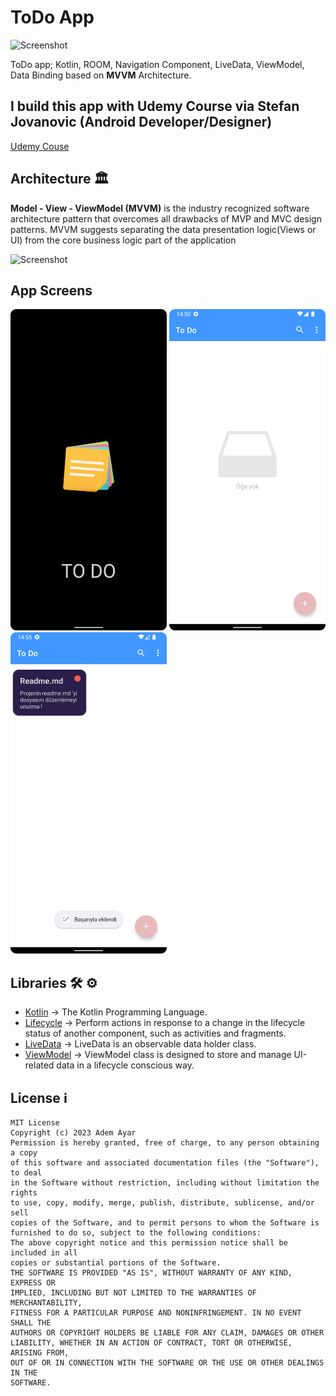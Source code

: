 # ToDo App

![Screenshot](https://developer.android.com/static/courses/images/android-for-developers.svg)

ToDo app; Kotlin, ROOM, Navigation Component, LiveData, ViewModel, Data Binding based on **MVVM** Architecture.

## I build this app with Udemy Course via Stefan Jovanovic (Android Developer/Designer)
[Udemy Couse](https://www.udemy.com/share/103kWS3@mWsSfuNzVQRMe9yLMkJ2OjeCGvU2uW9hMhh51_AjNpwVEMdJYr1O7xXf63OVEzI5/)

## Architecture 🏛

**Model - View - ViewModel (MVVM)** is the industry recognized software architecture pattern that overcomes all drawbacks of MVP and MVC design patterns. MVVM suggests separating the data presentation logic(Views or UI) from the core business logic part of the application

![Screenshot](https://androidwave.com/wp-content/uploads/2019/05/mvvm-architecture-app-in-android.png)

## App Screens

<img src="https://github.com/AAyar94/ToDo/blob/main/screenshots/screenshot_01.png" width="250" /> <img src="https://github.com/AAyar94/ToDo/blob/main/screenshots/screenshot_02.png" width="250" /> <img src="https://github.com/AAyar94/ToDo/blob/main/screenshots/screenshot_03.png" width="250" />

## Libraries 🛠 ⚙️
- [Kotlin](https://github.com/JetBrains/kotlin) -> The Kotlin Programming Language.
- [Lifecycle](https://developer.android.com/jetpack/androidx/releases/lifecycle) -> Perform actions in response to a change in the lifecycle status of another component, such as activities and fragments.
- [LiveData](https://developer.android.com/topic/libraries/architecture/livedata) -> LiveData is an observable data holder class.
- [ViewModel](https://developer.android.com/topic/libraries/architecture/viewmodel) -> ViewModel class is designed to store and manage UI-related data in a lifecycle conscious way.



## License ℹ️
```
MIT License
Copyright (c) 2023 Adem Ayar
Permission is hereby granted, free of charge, to any person obtaining a copy
of this software and associated documentation files (the "Software"), to deal
in the Software without restriction, including without limitation the rights
to use, copy, modify, merge, publish, distribute, sublicense, and/or sell
copies of the Software, and to permit persons to whom the Software is
furnished to do so, subject to the following conditions:
The above copyright notice and this permission notice shall be included in all
copies or substantial portions of the Software.
THE SOFTWARE IS PROVIDED "AS IS", WITHOUT WARRANTY OF ANY KIND, EXPRESS OR
IMPLIED, INCLUDING BUT NOT LIMITED TO THE WARRANTIES OF MERCHANTABILITY,
FITNESS FOR A PARTICULAR PURPOSE AND NONINFRINGEMENT. IN NO EVENT SHALL THE
AUTHORS OR COPYRIGHT HOLDERS BE LIABLE FOR ANY CLAIM, DAMAGES OR OTHER
LIABILITY, WHETHER IN AN ACTION OF CONTRACT, TORT OR OTHERWISE, ARISING FROM,
OUT OF OR IN CONNECTION WITH THE SOFTWARE OR THE USE OR OTHER DEALINGS IN THE
SOFTWARE.
```

